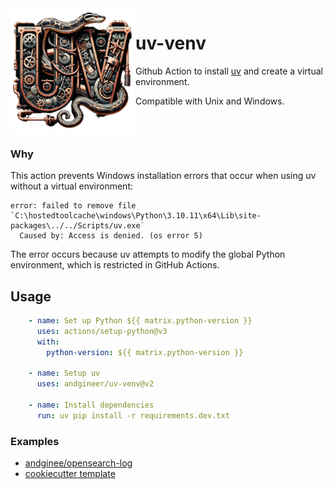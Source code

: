 <img align="left" width="200" src="uv-python.png" />

# uv-venv

Github Action to install [uv](https://github.com/astral-sh/uv) and create a virtual environment.

Compatible with Unix and Windows.

<br clear="left"/>

### Why
This action prevents Windows installation errors that occur when using uv without a virtual environment:

```shell
error: failed to remove file `C:\hostedtoolcache\windows\Python\3.10.11\x64\Lib\site-packages\../../Scripts/uv.exe`
  Caused by: Access is denied. (os error 5)
```

The error occurs because uv attempts to modify the global Python environment, which is restricted in GitHub Actions.

## Usage

```yaml
    - name: Set up Python ${{ matrix.python-version }}
      uses: actions/setup-python@v3
      with:
        python-version: ${{ matrix.python-version }}
        
    - name: Setup uv
      uses: andgineer/uv-venv@v2

    - name: Install dependencies
      run: uv pip install -r requirements.dev.txt
```

### Examples
* [andginee/opensearch-log](https://github.com/andgineer/opensearch-log/blob/0d1060c57a6adac85d3559b52ec714c931f3b671/.github/workflows/ci.yml#L44)
* [cookiecutter template](https://github.com/andgineer/cookiecutter-python-package)